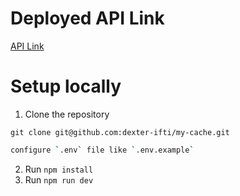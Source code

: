 # Deployed API Link
[API Link](https://my-cache-r4kn.onrender.com)
# Setup locally
1. Clone the repository
```
git clone git@github.com:dexter-ifti/my-cache.git
```
```bash
configure `.env` file like `.env.example`
```
2. Run `npm install`
3. Run `npm run dev`